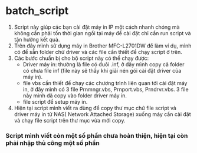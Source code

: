 # batch_script
1. Script này giúp các bạn cài đặt máy in IP một cách nhanh chóng mà không cần phải tốn thời gian ngồi tại máy để cài đặt chỉ cần run script và tận hưởng kết quả.
2. Trên đây mình sử dụng máy in Brother MFC-L2701DW để  làm ví dụ, mình có để sẵn folder chứ driver và các file cần thiết để chạy script ở trên.
3. Các bước chuẩn bị cho bộ script này có thể chạy được:
	- Driver máy in: thường là file có đuôi .inf, ở đây mình copy cả folder có chưa file inf (file này sẽ thấy khi giải nén gói cài đặt driver của máy in).
	- file vbs cần thiết để chạy các chương trình liên quan tới cài đặt máy in, ở đây mình có 3 file Prnmngr.vbs, Prnport.vbs, Prndrvr.vbs. 3 file này mình đã copy vào folder driver máy in.
	- file script để setup máy in.
4. Hiện tại script mình viết ra dùng để copy thư mục chứ file script và driver máy in từ NAS( Network Attached Storage) xuống máy cần cài đặt và chạy file script trên thư mục vừa mới copy.
### Script mình viết còn một số phần chưa hoàn thiện, hiện tại còn phải nhập thủ công một số phần ###
